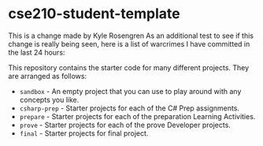 # cse210-student-template
This is a change made by Kyle Rosengren
As an additional test to see if this change is really being seen, here is a list of warcrimes I have committed in the last 24 hours:







This repository contains the starter code for many different projects. They are arranged as follows:

* `sandbox` - An empty project that you can use to play around with any concepts you like.
* `csharp-prep` - Starter projects for each of the C# Prep assignments.
* `prepare` - Starter projects for each of the preparation Learning Activities.
* `prove` - Starter projects for each of the prove Developer projects.
* `final` - Starter projects for final project.

